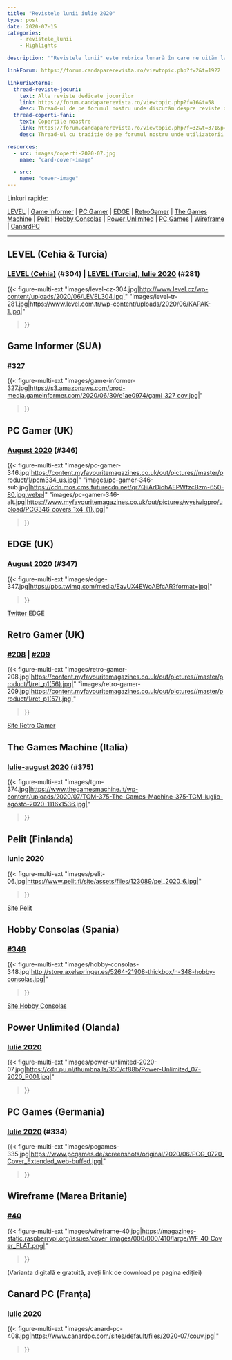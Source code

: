 ```yaml
---
title: "Revistele lunii iulie 2020"
type: post
date: 2020-07-15
categories:
    - revistele_lunii
    - Highlights

description: '"Revistele lunii" este rubrica lunară în care ne uităm la chioșcul virtual cu reviste de jocuri din lumea întreagă, cât încă mai există. Avem coperți, cu link către sursă.'

linkForum: https://forum.candaparerevista.ro/viewtopic.php?f=2&t=1922

linkuriExterne:
  thread-reviste-jocuri:
    text: Alte reviste dedicate jocurilor
    link: https://forum.candaparerevista.ro/viewtopic.php?f=16&t=58
    desc: Thread-ul de pe forumul nostru unde discutăm despre reviste de jocuri
  thread-coperti-fani:
    text: Coperțile noastre
    link: https://forum.candaparerevista.ro/viewtopic.php?f=32&t=371&p=7346
    desc: Thread-ul cu tradiție de pe forumul nostru unde utilizatorii își creează propriile coperți de reviste

resources:
  - src: images/coperti-2020-07.jpg
    name: "card-cover-image"

  - src:
    name: "cover-image"
---
```


Linkuri rapide:

[LEVEL](#level-cehia-turcia) | [Game Informer](#game-informer-sua) | [PC Gamer](#pc-gamer-uk) | [EDGE](#edge-uk) | [RetroGamer](#retro-gamer-uk) | [The Games Machine](#the-games-machine-italia) | [Pelit](#pelit-finlanda) | [Hobby Consolas](#hobby-consolas-spania) | [Power Unlimited](#power-unlimited-olanda) | [PC Games](#pc-games-germania) | [Wireframe](#wireframe-marea-britanie) | [CanardPC](#canard-pc-franța)

---

## LEVEL (Cehia & Turcia)
### [LEVEL (Cehia)](http://www.level.cz/starsi-cisla/level-304/) (#304) | [LEVEL (Turcia), Iulie 2020](https://www.level.com.tr/haber/level-temmuz-281-sayisi-bayilerde.html) (#281)
{{< figure-multi-ext
    "images/level-cz-304.jpg|http://www.level.cz/wp-content/uploads/2020/06/LEVEL304.jpg|"
    "images/level-tr-281.jpg|https://www.level.com.tr/wp-content/uploads/2020/06/KAPAK-1.jpg|"
>}}


## Game Informer (SUA)
### [#327](https://www.gameinformer.com/cover-reveal/2020/06/30/cover-reveal-cyberpunk-2077)
{{< figure-multi-ext
	"images/game-informer-327.jpg|https://s3.amazonaws.com/prod-media.gameinformer.com/2020/06/30/e1ae0974/gami_327_cov.jpg|"
>}}


## PC Gamer (UK)
### [August 2020](https://www.pcgamer.com/pc-gamer-uk-august-issue-escape-your-world/) (#346)
{{< figure-multi-ext
	"images/pc-gamer-346.jpg|https://content.myfavouritemagazines.co.uk/out/pictures//master/product/1/pcm334_us.jpg|"
	"images/pc-gamer-346-sub.jpg|https://cdn.mos.cms.futurecdn.net/qr7QiiArDiohAEPWfzcBzm-650-80.jpg.webp|"
	"images/pc-gamer-346-alt.jpg|https://www.myfavouritemagazines.co.uk/out/pictures/wysiwigpro/upload/PCG346_covers_1x4_(1).jpg|"
>}}

## EDGE (UK)
### [August 2020](https://www.myfavouritemagazines.co.uk/gaming/edge-magazine-back-issues/edge-august-2020-issue-347/) (#347)
{{< figure-multi-ext
	"images/edge-347.jpg|https://pbs.twimg.com/media/EayUX4EWoAEfcAR?format=jpg|"
>}}

[Twitter EDGE](https://twitter.com/edgeonline)

## Retro Gamer (UK)
### [#208](https://www.myfavouritemagazines.co.uk/retro-gamer-print-back-issues/retro-gamer-issue-208/) | [#209](https://www.myfavouritemagazines.co.uk/retro-gamer-print-back-issues/retro-gamer-issue-209/)
{{< figure-multi-ext
	"images/retro-gamer-208.jpg|https://content.myfavouritemagazines.co.uk/out/pictures//master/product/1/ret_p1(56).jpg|"
	"images/retro-gamer-209.jpg|https://content.myfavouritemagazines.co.uk/out/pictures//master/product/1/ret_p1(57).jpg|"
>}}

[Site Retro Gamer](https://www.retrogamer.net/)

## The Games Machine (Italia)
### [Iulie-august 2020](https://www.thegamesmachine.it/edicola/182212/tgm-375-luglio-agosto-2020-cyberpunk-2077/) (#375)
{{< figure-multi-ext
	"images/tgm-374.jpg|https://www.thegamesmachine.it/wp-content/uploads/2020/07/TGM-375-The-Games-Machine-375-TGM-luglio-agosto-2020-1116x1536.jpg|"
>}}

## Pelit (Finlanda)
### Iunie 2020
{{< figure-multi-ext
	"images/pelit-06.jpg|https://www.pelit.fi/site/assets/files/123089/pel_2020_6.jpg|"
>}}

[Site Pelit](https://www.pelit.fi/)

## Hobby Consolas (Spania)
### [#348](http://store.axelspringer.es/n-348-hobby-consolas.html)
{{< figure-multi-ext
	"images/hobby-consolas-348.jpg|http://store.axelspringer.es/5264-21908-thickbox/n-348-hobby-consolas.jpg|"
>}}

[Site Hobby Consolas](https://www.hobbyconsolas.com/)

## Power Unlimited (Olanda)
### [Iulie 2020](https://www.pu.nl/magazine/edities/power-unlimited-2020-7)
{{< figure-multi-ext
	"images/power-unlimited-2020-07.jpg|https://cdn.pu.nl/thumbnails/350/cf88b/Power-Unlimited_07-2020_P001.jpg|"
>}}

## PC Games (Germania)
### [Iulie 2020](https://www.pcgames.de/PC-Games-Brands-19921/News/07-2020-Ausgabe-Heft-Magazin-Humankind-Command-und-Conquer-Remastered-Tests-Vorschauen-1352323/) (#334)
{{< figure-multi-ext
	"images/pcgames-335.jpg|https://www.pcgames.de/screenshots/original/2020/06/PCG_0720_Cover_Extended_web-buffed.jpg|"
>}}

## Wireframe (Marea Britanie)
### [#40](https://wireframe.raspberrypi.org/issues/40)
{{< figure-multi-ext
	"images/wireframe-40.jpg|https://magazines-static.raspberrypi.org/issues/cover_images/000/000/410/large/WF_40_Cover_FLAT.png|"
>}}

(Varianta digitală e gratuită, aveți link de download pe pagina ediției)

## Canard PC (Franța)
### [Iulie 2020](https://www.canardpc.com/numero/408)
{{< figure-multi-ext
	"images/canard-pc-408.jpg|https://www.canardpc.com/sites/default/files/2020-07/couv.jpg|"
>}}